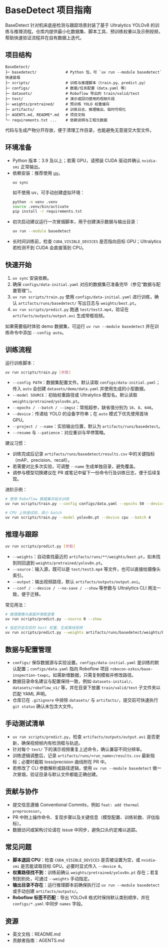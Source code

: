 # BaseDetect 项目指南

BaseDetect 针对机床底座检测与跟踪场景封装了基于 Ultralytics YOLOv8 的训练与推理流程。仓库内提供最小化数据集、脚本工具、预训练权重以及示例视频，帮助快速验证流程并在自有数据上迭代。

## 项目结构
```
BaseDetect/
├─ basedetect/             # Python 包，可 `uv run --module basedetect` 快速冒烟
├─ scripts/                # 训练与推理脚本（train.py、predict.py）
├─ configs/                # 数据/任务配置（data.yaml 等）
├─ datasets/               # Roboflow 导出的 train/valid/test
├─ test/                   # 演示或回归使用的视频片段
├─ weights/pretrained/     # 预训练 YOLO 权重缓存
├─ artifacts/              # 训练日志、推理输出、临时可视化
├─ AGENTS.md, README*.md   # 项目文档
└─ requirements.txt ...    # 依赖说明与工程元数据
```
代码与生成产物分开存放，便于清理工作目录，也能避免无意提交大型文件。

## 环境准备
- Python 版本：3.9 及以上；若需 GPU，请预装 CUDA 驱动并确认 `nvidia-smi` 正常输出。
- 依赖安装：推荐使用 [uv](https://github.com/astral-sh/uv)。
  ```bash
  uv sync
  ```
  如不使用 uv，可手动创建虚拟环境：
  ```bash
  python -m venv .venv
  source .venv/bin/activate
  pip install -r requirements.txt
  ```
- 初次启动建议运行一次冒烟脚本，用于创建演示数据与输出目录：
  ```bash
  uv run --module basedetect
  ```
- 长时间训练前，检查 `CUDA_VISIBLE_DEVICES` 是否指向目标 GPU；Ultralytics 若检测不到 CUDA 会直接落到 CPU。

## 快速开始
1. `uv sync` 安装依赖。
2. 确保 `configs/data-initial.yaml` 对应的数据集已准备完毕（参见“数据与配置管理”）。
3. `uv run scripts/train.py` 使用 `configs/data-initial.yaml` 进行训练，确认 `artifacts/runs/basedetect/` 写出日志与 `weights/best.pt`。
4. `uv run scripts/predict.py` 跑通 `test/test3.mp4`，验证在 `artifacts/outputs/output.avi` 生成带框视频。

如果需要临时体验 demo 数据集，可运行 `uv run --module basedetect` 并在训练命令中添加 `--config auto`。

## 训练流程
运行训练脚本：
```bash
uv run scripts/train.py [参数]
```
- `--config PATH`：数据集配置文件。默认读取 `configs/data-initial.yaml`；传入 `auto` 会创建 `datasets/demo/data.yaml` 并使用生成的小型数据。
- `--model SOURCE`：初始权重路径或 Ultralytics 模型名。默认读取 `weights/pretrained/yolov8n.pt`。
- `--epochs / --batch / --imgsz`：常规超参，缺省值分别为 `10`、`8`、`640`。
- `--device`：传递给 YOLO 的设备字符串；在 `auto` 模式下优先使用首块 GPU。
- `--project / --name`：实验输出位置，默认为 `artifacts/runs/basedetect`。
- `--resume` 与 `--patience`：对应重训与早停策略。

建议习惯：
- 训练完成后记录 `artifacts/runs/basedetect/results.csv` 中的关键指标（mAP、precision、recall）。
- 若需要对比多次实验，可调整 `--name` 生成单独目录，避免覆盖。
- 调参与模型切换建议在 PR 或笔记中留下一份命令行及训练日志，便于后续复现。

进阶示例：
```bash
# 使用 Roboflow 数据集并延长训练
uv run scripts/train.py --config configs/data.yaml --epochs 50 --device 0

# CPU 上快速试验，调小 batch
uv run scripts/train.py --model yolov8n.pt --device cpu --batch 4
```

## 推理与跟踪
```bash
uv run scripts/predict.py [参数]
```
- `--weights`：自动查找最近的 `artifacts/runs/**/weights/best.pt`，如未找到则回退到 `weights/pretrained/yolov8n.pt`。
- `--source`：输入源，既可以是 `test/test3.mp4` 等文件，也可以直接给摄像头索引。
- `--output`：输出视频路径，默认 `artifacts/outputs/output.avi`。
- `--conf / --device / --no-save / --show` 等参数与 Ultralytics CLI 用法一致，便于迁移。

常见用法：
```bash
# 推理摄像头画面并弹窗查看
uv run scripts/predict.py --source 0 --show

# 指定历史实验的 best 权重，生成离线视频
uv run scripts/predict.py --weights artifacts/runs/basedetect/weights/best.pt --source test/test3.mp4
```

## 数据与配置管理
- `configs/` 保存数据源与实验设置。`configs/data-initial.yaml` 是训练的默认配置；`configs/data.yaml` 指向 Roboflow 项目 `robocon-ozkss/base-inspection-txwpc`。如需新增数据，只需复制模板并修改路径。
- 数据目录命名建议与配置保持一致，例如 `datasets-initial/`、`datasets/roboflow_v1/` 等，并在目录下放置 `train/valid/test` 子文件夹以匹配 YAML 声明。
- 仓库已在 `.gitignore` 中排除 `datasets/` 与 `artifacts/`，提交前可快速执行 `git status` 确认未包含大文件。

## 手动测试清单
- `uv run scripts/predict.py`，检查 `artifacts/outputs/output.avi` 是否更新，确保视频帧内有检测框与轨迹。
- 针对每个 `test/` 下的演示视频重复上述命令，确认兼容不同分辨率。
- 训练逻辑调整后，记录 `artifacts/runs/<run_name>/results.csv` 最新指标；必要时截取 loss/precision 曲线附在 PR 中。
- 若修改了 CLI 参数解析或路径逻辑，使用 `uv run --module basedetect` 做一次冒烟，验证目录与默认文件都能正确创建。

## 贡献与协作
- 提交信息遵循 Conventional Commits，例如 `feat: add thermal preprocessor`。
- PR 中附上操作命令、复现步骤以及关键信息（模型配置、训练轮数、评估指标）。
- 数据访问或架构讨论请在 issue 中同步，避免口头约定难以追踪。

## 常见问题
- **脚本退回 CPU**：检查 `CUDA_VISIBLE_DEVICES` 是否被设置为空，或 `nvidia-smi` 是否能读取目标 GPU。必要时显式传入 `--device 0`。
- **权重路径找不到**：训练前确认 `weights/pretrained/yolov8n.pt` 存在；若复制到别处，可通过 `--weights` 手动指定。
- **输出目录不存在**：运行推理脚本前确保执行过 `uv run --module basedetect` 或手动创建 `artifacts/outputs/`。
- **Roboflow 标签不匹配**：导出 YOLOv8 格式时保持默认类别顺序，并在 `configs/*.yaml` 中同步 `names` 字段。

## 资源
- 英文文档：README.md
- 贡献者指南：AGENTS.md
